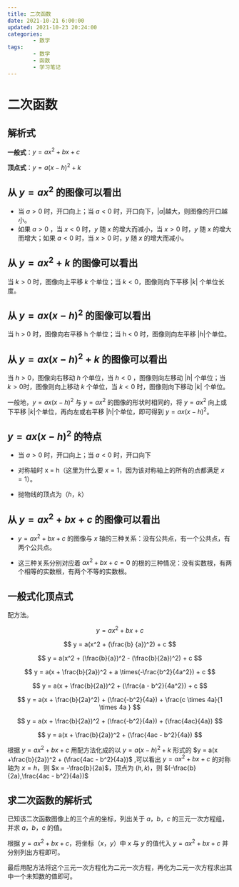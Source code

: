 ```yaml
---
title: 二次函数
date: 2021-10-21 6:00:00
updated: 2021-10-23 20:24:00
categories:
        - 数学
tags:
        - 数学
        - 函数
        - 学习笔记
---
```


# 二次函数

## 解析式

**一般式**：$y = ax^2 + bx + c$

**顶点式**：$y = a(x - h)^2 + k$

## 从 $y = ax^2$ 的图像可以看出

- 当 $a > 0$ 时，开口向上；当 $a < 0$ 时，开口向下，$|a|$越大，则图像的开口越小。
- 如果 $a > 0$ ，当 $x < 0$ 时，$y$ 随 $x$ 的增大而减小，当 $x > 0$ 时，$y$ 随 $x$ 的增大而增大；如果 $a < 0$ 时，当 $x > 0$ 时，$y$ 随 $x$ 的增大而减小。

## 从 **$y = ax^2 + k$** 的图像可以看出

当 $k > 0$ 时，图像向上平移 $k$ 个单位；当 $k < 0$，图像则向下平移 $|k|$ 个单位长度。

## 从 $y = ax(x - h)^2$ 的图像可以看出

当 h > 0 时，图像向右平移 h 个单位；当 h < 0 时，图像则向左平移 $|h|$个单位。

## 从 $y = ax(x - h)^2 + k$ 的图像可以看出

当 $h > 0$，图像向右移动 $h$ 个单位，当 $h < 0$ ，图像则向左移动 $|h|$ 个单位；当 $k > 0$时，图像则向上移动 $k$ 个单位，当 $k < 0$ 时，图像则向下移动 $|k|$ 个单位。

一般地，$y = ax(x - h)^2$ 与 $y = ax^2$ 的图像的形状时相同的，将 $y = ax^2$ 向上或下平移 $|k|$个单位，再向左或右平移 $|h|$个单位，即可得到 $y = ax(x - h)^2$。

## $y = ax(x - h)^2$ 的特点

- 当 $a > 0$ 时，开口向上；当 $a < 0$ 时，开口向下

- 对称轴时 x = h（这里为什么要 $x = 1$，因为该对称轴上的所有的点都满足 $x = 1$）。

- 抛物线的顶点为（$h$，$k$）

## 从 $y = ax^2 + bx + c$ 的图像可以看出

- $y = ax^2 + bx + c$ 的图像与 $x$ 轴的三种关系：没有公共点，有一个公共点，有两个公共点。

- 这三种关系分别对应着 $ax^2 + bx + c = 0$ 的根的三种情况：没有实数根，有两个相等的实数根，有两个不等的实数根。

## 一般式化顶点式

配方法。

$$
y = ax^2 + bx + c
$$

$$
y = a(x^2 + (\frac{b} {a})^2) + c
$$

$$
y = a(x^2 + (\frac{b}{a})^2 - (\frac{b}{2a})^2) + c
$$

$$
y = a(x + \frac{b}{2a})^2 + a \times(-\frac{b^2}{4a^2}) + c
$$

$$
y = a(x + \frac{b}{2a})^2 + (\frac{a - b^2}{4a^2}) + c
$$

$$
y = a(x + \frac{b}{2a}^2) + (\frac{-b^2}{4a}) + \frac{c \times 4a}{1 \times 4a }
$$

$$
y = a(x + \frac{b}{2a})^2 + (\frac{-b^2}{4a}) + (\frac{4ac}{4a})
$$

$$
y = a(x + \frac{b}{2a})^2 + (\frac{4ac - b^2}{4a})
$$

根据 $y = ax^2 + bx + c$ 用配方法化成的以 $y = a(x - h)^2 +k$ 形式的 $y = a(x +\frac{b}{2a})^2 + (\frac{4ac - b^2}{4a})$ ,可以看出 $y = ax^2 + bx + c$ 的对称轴为 $x = h$，则 $x = -\frac{b}{2a}$，顶点为 $(h,k)$，则 $(-\frac{b}{2a},\frac{4ac - b^2}{4a})$

## 求二次函数的解析式

已知该二次函数图像上的三个点的坐标，列出关于 $a$，$b$，$c$ 的三元一次方程组，并求 $a$，$b$，$c$ 的值。

根据 $y = ax^2 + bx + c$，将坐标（$x$，$y$）中 $x$ 与 $y$ 的值代入 $y = ax^2 + bx + c$ 并分别列出方程即可。

最后用配方法将这个三元一次方程化为二元一次方程，再化为二元一次方程求出其中一个未知数的值即可。
